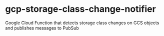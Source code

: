 # gcp-storage-class-change-notifier
Google Cloud Function that detects storage class changes on GCS objects and publishes messages to PubSub
